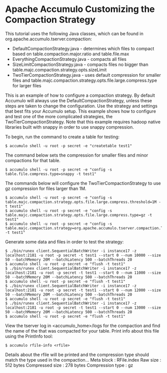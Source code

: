 <!--
Licensed to the Apache Software Foundation (ASF) under one or more
contributor license agreements.  See the NOTICE file distributed with
this work for additional information regarding copyright ownership.
The ASF licenses this file to You under the Apache License, Version 2.0
(the "License"); you may not use this file except in compliance with
the License.  You may obtain a copy of the License at

    http://www.apache.org/licenses/LICENSE-2.0

Unless required by applicable law or agreed to in writing, software
distributed under the License is distributed on an "AS IS" BASIS,
WITHOUT WARRANTIES OR CONDITIONS OF ANY KIND, either express or implied.
See the License for the specific language governing permissions and
limitations under the License.
-->
# Apache Accumulo Customizing the Compaction Strategy

This tutorial uses the following Java classes, which can be found in org.apache.accumulo.tserver.compaction: 

 * DefaultCompactionStrategy.java - determines which files to compact based on table.compaction.major.ratio and table.file.max
 * EverythingCompactionStrategy.java - compacts all files
 * SizeLimitCompactionStrategy.java - compacts files no bigger than table.majc.compaction.strategy.opts.sizeLimit
 * TwoTierCompactionStrategy.java - uses default compression for smaller files and table.majc.compaction.strategy.opts.file.large.compress.type for larger files

This is an example of how to configure a compaction strategy. By default Accumulo will always use the DefaultCompactionStrategy, unless 
these steps are taken to change the configuration.  Use the strategy and settings that best fits your Accumulo setup. This example shows
how to configure and test one of the more complicated strategies, the TwoTierCompactionStrategy. Note that this example requires hadoop
native libraries built with snappy in order to use snappy compression.

To begin, run the command to create a table for testing:

    $ accumulo shell -u root -p secret -e "createtable test1"

The command below sets the compression for smaller files and minor compactions for that table.

    $ accumulo shell -u root -p secret -e "config -s table.file.compress.type=snappy -t test1"

The commands below will configure the TwoTierCompactionStrategy to use gz compression for files larger than 1M. 

    $ accumulo shell -u root -p secret -e "config -s table.majc.compaction.strategy.opts.file.large.compress.threshold=1M -t test1"
    $ accumulo shell -u root -p secret -e "config -s table.majc.compaction.strategy.opts.file.large.compress.type=gz -t test1"
    $ accumulo shell -u root -p secret -e "config -s table.majc.compaction.strategy=org.apache.accumulo.tserver.compaction.TwoTierCompactionStrategy -t test1"

Generate some data and files in order to test the strategy:

    $ ./bin/runex client.SequentialBatchWriter -i instance17 -z localhost:2181 -u root -p secret -t test1 --start 0 --num 10000 --size 50 --batchMemory 20M --batchLatency 500 --batchThreads 20
    $ accumulo shell -u root -p secret -e "flush -t test1"
    $ ./bin/runex client.SequentialBatchWriter -i instance17 -z localhost:2181 -u root -p secret -t test1 --start 0 --num 11000 --size 50 --batchMemory 20M --batchLatency 500 --batchThreads 20
    $ accumulo shell -u root -p secret -e "flush -t test1"
    $ ./bin/runex client.SequentialBatchWriter -i instance17 -z localhost:2181 -u root -p secret -t test1 --start 0 --num 12000 --size 50 --batchMemory 20M --batchLatency 500 --batchThreads 20
    $ accumulo shell -u root -p secret -e "flush -t test1"
    $ ./bin/runex client.SequentialBatchWriter -i instance17 -z localhost:2181 -u root -p secret -t test1 --start 0 --num 13000 --size 50 --batchMemory 20M --batchLatency 500 --batchThreads 20
    $ accumulo shell -u root -p secret -e "flush -t test1"

View the tserver log in <accumulo_home>/logs for the compaction and find the name of the <rfile> that was compacted for your table. Print info about this file using the PrintInfo tool:

    $ accumulo rfile-info <rfile>

Details about the rfile will be printed and the compression type should match the type used in the compaction...
Meta block     : RFile.index
      Raw size             : 512 bytes
      Compressed size      : 278 bytes
      Compression type     : gz

